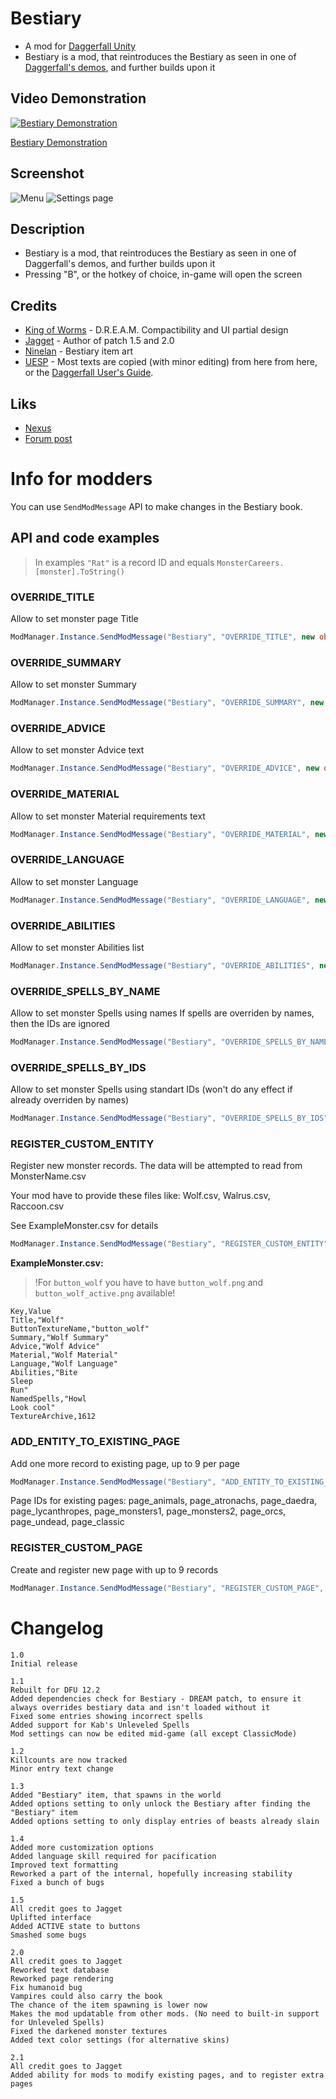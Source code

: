 # Bestiary

- A mod for [Daggerfall Unity](https://www.dfworkshop.net/)
- Bestiary is a mod, that reintroduces the Bestiary as seen in one of [Daggerfall's demos](https://archive.org/details/TheElderScrollsDaggerfall_1020), and further builds upon it

## Video Demonstration

[![Bestiary Demonstration](http://img.youtube.com/vi/bcpwmayP4M8/0.jpg)](http://www.youtube.com/watch?v=bcpwmayP4M8 "Bestiary Demonstration")

[Bestiary Demonstration](https://youtu.be/bcpwmayP4M8)

## Screenshot

![Menu](./Screenshot/1.png)
![Settings page](./Screenshot/3.png)

## Description

- Bestiary is a mod, that reintroduces the Bestiary as seen in one of Daggerfall's demos, and further builds upon it
- Pressing "B", or the hotkey of choice, in-game will open the screen

## Credits

- [King of Worms](https://forums.dfworkshop.net/memberlist.php?mode=viewprofile&u=684) - D.R.E.A.M. Compactibility and UI partial design
- [Jagget](https://github.com/Jagget) - Author of patch 1.5 and 2.0
- [Ninelan](https://forums.dfworkshop.net/memberlist.php?mode=viewprofile&u=3251) - Bestiary item art
- [UESP](https://docs.google.com/document/d/122w336Ty--AFYz5MhlRW5mJlu6L4x0NcCVyCbbY6l8Q/edit?usp=sharing) - Most texts are copied (with minor editing) from here from here, or the [Daggerfall User's Guide](https://en.uesp.net/wiki/Books:Daggerfall_User%27s_Guide).

## Liks

- [Nexus](https://www.nexusmods.com/daggerfallunity/mods/222)
- [Forum post](https://forums.dfworkshop.net/viewtopic.php?t=5036)

# Info for modders

You can use `SendModMessage` API to make changes in the Bestiary book.

## API and code examples

> In examples `"Rat"` is a record ID and equals `MonsterCareers.[monster].ToString()`

### OVERRIDE_TITLE

Allow to set monster page Title

```cs
ModManager.Instance.SendModMessage("Bestiary", "OVERRIDE_TITLE", new object[] { "Rat", "New Title" });
```

### OVERRIDE_SUMMARY

Allow to set monster Summary

```cs
ModManager.Instance.SendModMessage("Bestiary", "OVERRIDE_SUMMARY", new object[] { "Rat", "New summary text" });
```

### OVERRIDE_ADVICE

Allow to set monster Advice text

```cs
ModManager.Instance.SendModMessage("Bestiary", "OVERRIDE_ADVICE", new object[] { "Rat", "Always hit first!" });
```

### OVERRIDE_MATERIAL

Allow to set monster Material requirements text

```cs
ModManager.Instance.SendModMessage("Bestiary", "OVERRIDE_MATERIAL", new object[] { "Rat", "Use only gold weapon" });
```

### OVERRIDE_LANGUAGE

Allow to set monster Language

```cs
ModManager.Instance.SendModMessage("Bestiary", "OVERRIDE_LANGUAGE", new object[] { "Rat", "Sentinel dialect of Orcish" });
```

### OVERRIDE_ABILITIES

Allow to set monster Abilities list

```cs
ModManager.Instance.SendModMessage("Bestiary", "OVERRIDE_ABILITIES", new object[] { "Rat", new string[] { "Can swim", "Can jump", "Can run" } });
```

### OVERRIDE_SPELLS_BY_NAME

Allow to set monster Spells using names
If spells are overriden by names, then the IDs are ignored

```cs
ModManager.Instance.SendModMessage("Bestiary", "OVERRIDE_SPELLS_BY_NAME", new object[] { "Rat", new string[] { "Zipper", "Balina's poison", "Frost fist" } });
```

### OVERRIDE_SPELLS_BY_IDS

Allow to set monster Spells using standart IDs (won't do any effect if already overriden by names)

```cs
ModManager.Instance.SendModMessage("Bestiary", "OVERRIDE_SPELLS_BY_IDS", new object[] { "Rat", new int[] { 11, 23, 13, 8 } });
```

### REGISTER_CUSTOM_ENTITY

Register new monster records. The data will be attempted to read from MonsterName.csv

Your mod have to provide these files like: Wolf.csv, Walrus.csv, Raccoon.csv

See ExampleMonster.csv for details

```cs
ModManager.Instance.SendModMessage("Bestiary", "REGISTER_CUSTOM_ENTITY", new object[] { "Wolf", "Walrus", "Raccoon" });
```

**ExampleMonster.csv:**

> !For `button_wolf` you have to have `button_wolf.png` and `button_wolf_active.png` available!

```csv
Key,Value
Title,"Wolf"
ButtonTextureName,"button_wolf"
Summary,"Wolf Summary"
Advice,"Wolf Advice"
Material,"Wolf Material"
Language,"Wolf Language"
Abilities,"Bite
Sleep
Run"
NamedSpells,"Howl
Look cool"
TextureArchive,1612
```

### ADD_ENTITY_TO_EXISTING_PAGE

Add one more record to existing page, up to 9 per page

```cs
ModManager.Instance.SendModMessage("Bestiary", "ADD_ENTITY_TO_EXISTING_PAGE", new object[] { "page_animals", "Wolf" });
```

Page IDs for existing pages: page_animals, page_atronachs, page_daedra, page_lycanthropes, page_monsters1, page_monsters2, page_orcs, page_undead, page_classic

### REGISTER_CUSTOM_PAGE

Create and register new page with up to 9 records

```cs
ModManager.Instance.SendModMessage("Bestiary", "REGISTER_CUSTOM_PAGE", new object[] { "Page Title", "Page summary", new string[] { "Cockroach", "Walrus", "Raccoon" } });
```

# Changelog

```
1.0
Initial release

1.1
Rebuilt for DFU 12.2
Added dependencies check for Bestiary - DREAM patch, to ensure it always overrides bestiary data and isn't loaded without it
Fixed some entries showing incorrect spells
Added support for Kab's Unleveled Spells
Mod settings can now be edited mid-game (all except ClassicMode)

1.2
Killcounts are now tracked
Minor entry text change

1.3
Added "Bestiary" item, that spawns in the world
Added options setting to only unlock the Bestiary after finding the "Bestiary" item
Added options setting to only display entries of beasts already slain

1.4
Added more customization options
Added language skill required for pacification
Improved text formatting
Reworked a part of the internal, hopefully increasing stability
Fixed a bunch of bugs

1.5
All credit goes to Jagget
Uplifted interface
Added ACTIVE state to buttons
Smashed some bugs

2.0
All credit goes to Jagget
Reworked text database
Reworked page rendering
Fix humanoid bug
Vampires could also carry the book
The chance of the item spawning is lower now
Makes the mod updatable from other mods. (No need to built-in support for Unleveled Spells)
Fixed the darkened monster textures
Added text color settings (for alternative skins)

2.1
All credit goes to Jagget
Added ability for mods to modify existing pages, and to register extra pages
```
